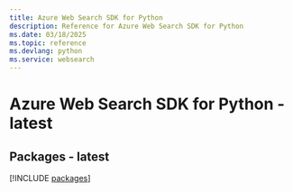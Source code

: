 ```yaml
---
title: Azure Web Search SDK for Python
description: Reference for Azure Web Search SDK for Python
ms.date: 03/18/2025
ms.topic: reference
ms.devlang: python
ms.service: websearch
---
```

# Azure Web Search SDK for Python - latest
## Packages - latest
[!INCLUDE [packages](web-search-index.md)]